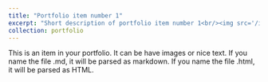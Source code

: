 ```yaml
---
title: "Portfolio item number 1"
excerpt: "Short description of portfolio item number 1<br/><img src='/images/ages.jpg'>"
collection: portfolio
---
```


This is an item in your portfolio. It can be have images or nice text. If you name the file .md, it will be parsed as markdown. If you name the file .html, it will be parsed as HTML. 
